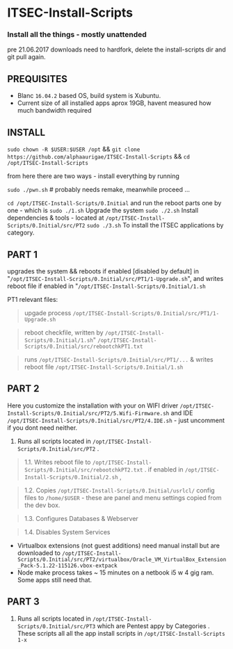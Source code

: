 # ITSEC-Install-Scripts

### Install all the things - mostly unattended

pre 21.06.2017 downloads need to hardfork, delete the install-scripts dir and git pull again.

## PREQUISITES

- Blanc `16.04.2` based OS, build system is Xubuntu.
- Current size of all installed apps aprox 19GB, havent measured how much bandwidth required 

## INSTALL

`sudo chown -R $USER:$USER /opt` && `git clone https://github.com/alphaaurigae/ITSEC-Install-Scripts` && `cd /opt/ITSEC-Install-Scripts`

from here there are two ways - install everything by running 

`sudo ./pwn.sh` # probably needs remake, meanwhile proceed ...

`cd /opt/ITSEC-Install-Scripts/0.Initial`
and run the reboot parts one by one - 
which is 
`sudo ./1.sh` Upgrade the system
`sudo ./2.sh` Install dependencies & tools - located at `/opt/ITSEC-Install-Scripts/0.Initial/src/PT2`
`sudo ./3.sh` To install the ITSEC applications by category.

## PART 1 

upgrades the system && reboots if enabled [disabled by default] in "`/opt/ITSEC-Install-Scripts/0.Initial/src/PT1/1-Upgrade.sh`", 
and writes reboot file if enabled in   "`/opt/ITSEC-Install-Scripts/0.Initial/1.sh`

PT1 relevant files:
> upgade process
`/opt/ITSEC-Install-Scripts/0.Initial/src/PT1/1-Upgrade.sh`

> reboot checkfile, written by `/opt/ITSEC-Install-Scripts/0.Initial/1.sh`"
`/opt/ITSEC-Install-Scripts/0.Initial/src/rebootchkPT1.txt`

> runs `/opt/ITSEC-Install-Scripts/0.Initial/src/PT1/...` & writes reboot file
`/opt/ITSEC-Install-Scripts/0.Initial/1.sh`


## PART 2 

Here you customize the installation with your on WIFI driver `/opt/ITSEC-Install-Scripts/0.Initial/src/PT2/5.Wifi-Firmware.sh`
and IDE `/opt/ITSEC-Install-Scripts/0.Initial/src/PT2/4.IDE.sh` - just uncomment if you dont need neither.

1. Runs all scripts located in `/opt/ITSEC-Install-Scripts/0.Initial/src/PT2` .
 
> 1.1. Writes reboot file to `/opt/ITSEC-Install-Scripts/0.Initial/src/rebootchkPT2.txt` . if enabled in `/opt/ITSEC-Install-Scripts/0.Initial/2.sh` ,
 
> 1.2. Copies `/opt/ITSEC-Install-Scripts/0.Initial/usrlcl/` config files to `/home/$USER` - these are panel and menu settings copied from the dev box.
 
> 1.3. Configures Databases & Webserver
 
> 1.4. Disables System Services

- Virtualbox extensions (not guest additions) need manual install but are downloaded to `/opt/ITSEC-Install-Scripts/0.Initial/src/PT2/virtualbox/Oracle_VM_VirtualBox_Extension_Pack-5.1.22-115126.vbox-extpack`
- Node make process takes ~ 15 minutes on a netbook i5 w 4 gig ram. Some apps still need that.


## PART 3

1. Runs all scripts located in `/opt/ITSEC-Install-Scripts/0.Initial/src/PT3` which are Pentest appy by Categories .
 These scripts all all the app install scripts in `/opt/ITSEC-Install-Scripts 1-x`



